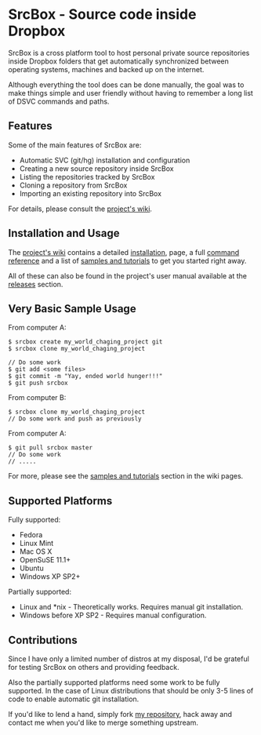   SrcBox - Source code inside Dropbox
=======================================

SrcBox is a cross platform tool to host personal private source repositories
inside Dropbox folders that get automatically synchronized between operating
systems, machines and backed up on the internet.

Although everything the tool does can be done manually, the goal was to make
things simple and user friendly without having to remember a long list of DSVC
commands and paths.

  Features
------------

Some of the main features of SrcBox are:

 - Automatic SVC (git/hg) installation and configuration
 - Creating a new source repository inside SrcBox
 - Listing the repositories tracked by SrcBox
 - Cloning a repository from SrcBox
 - Importing an existing repository into SrcBox

For details, please consult the [project's wiki](http://github.com/karalabe/srcbox/wiki).

  Installation and Usage
--------------------------

The [project's wiki](http://github.com/karalabe/srcbox/wiki) contains a
detailed [installation](http://github.com/karalabe/srcbox/wiki/Installing-SrcBox),
page, a full [command reference](http://github.com/karalabe/srcbox/wiki/Command-Reference)
and a list of [samples and tutorials](http://github.com/karalabe/srcbox/wiki/Samples-and-Tutorials)
to get you started right away.

All of these can also be found in the project's user manual available at the
[releases](https://github.com/karalabe/srcbox/releases) section.

  Very Basic Sample Usage
---------------------------

From computer A:

    $ srcbox create my_world_chaging_project git
    $ srcbox clone my_world_chaging_project

    // Do some work
    $ git add <some files>
    $ git commit -m "Yay, ended world hunger!!!"
    $ git push srcbox

From computer B:

    $ srcbox clone my_world_chaging_project
    // Do some work and push as previously

From computer A:

    $ git pull srcbox master
    // Do some work
    // .....

For more, please see the [samples and tutorials](http://github.com/karalabe/srcbox/wiki/Samples-and-Tutorials)
section in the wiki pages.

  Supported Platforms
-----------------------

Fully supported:

 - Fedora
 - Linux Mint
 - Mac OS X
 - OpenSuSE 11.1+
 - Ubuntu
 - Windows XP SP2+

Partially supported:

 - Linux and *nix - Theoretically works. Requires manual git installation.
 - Windows before XP SP2 - Requires manual configuration.

  Contributions
-----------------

Since I have only a limited number of distros at my disposal, I'd be grateful
for testing SrcBox on others and providing feedback.

Also the partially supported platforms need some work to be fully supported.
In the case of Linux distributions that should be only 3-5 lines of code to
enable automatic git installation.

If you'd like to lend a hand, simply fork [my repository](http://github.com/karalabe/srcbox), hack away and contact
me when you'd like to merge something upstream.

